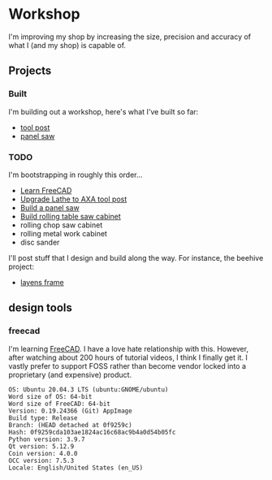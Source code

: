 # Workshop

I'm improving my shop by increasing the size, precision and accuracy of what I (and my shop) is capable of.

## Projects

### Built

I'm building out a workshop, here's what I've built so far:


* [tool post](./projects/tool-post/readme.md)
* [panel saw](./projects/panel-saw/readme.md)


### TODO


I'm bootstrapping in roughly this order...

* [Learn FreeCAD](https://www.freecad.org/)
* [Upgrade Lathe to AXA tool post](./projects/tool-post/readme.md)
* [Build a panel saw](./projects/panel-saw/readme.md)
* [Build rolling table saw cabinet](./projects/table-saw-cabinet/readme.md)
* rolling chop saw cabinet
* rolling metal work cabinet
* disc sander


I'll post stuff that I design and build along the way. For instance, the beehive project:

* [layens frame](./projects/honey-bees/hives/layens-frame.pdf)


## design tools

### freecad

I'm learning [FreeCAD](https://www.freecad.org/). I have a love hate relationship with this. However, after watching
about 200 hours of tutorial videos, I think I finally get it. I vastly prefer to support FOSS rather than become
vendor locked into a proprietary (and expensive) product.

    OS: Ubuntu 20.04.3 LTS (ubuntu:GNOME/ubuntu)
    Word size of OS: 64-bit
    Word size of FreeCAD: 64-bit
    Version: 0.19.24366 (Git) AppImage
    Build type: Release
    Branch: (HEAD detached at 0f9259c)
    Hash: 0f9259cda103ae1824ac16c68ac9b4a0d54b05fc
    Python version: 3.9.7
    Qt version: 5.12.9
    Coin version: 4.0.0
    OCC version: 7.5.3
    Locale: English/United States (en_US)

